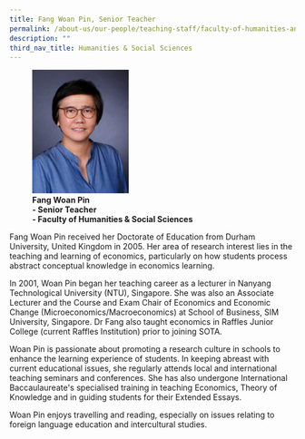 ```yaml
---
title: Fang Woan Pin, Senior Teacher
permalink: /about-us/our-people/teaching-staff/faculty-of-humanities-and-social-sciences/fang-woan-pin/
description: ""
third_nav_title: Humanities & Social Sciences
---
```

<figure>
<img style="width:40%" src="/images/fangwoanpin.jpg">
<figcaption> <strong>Fang Woan Pin<br>
- Senior Teacher<br>
- Faculty of Humanities &amp; Social Sciences</strong> </figcaption>
</figure>

Fang Woan Pin received her Doctorate of Education from Durham University, United Kingdom in 2005. Her area of research interest lies in the teaching and learning of economics, particularly on how students process abstract conceptual knowledge in economics learning.

  

In 2001, Woan Pin began her teaching career as a lecturer in Nanyang Technological University (NTU), Singapore. She was also an Associate Lecturer and the Course and Exam Chair of Economics and Economic Change (Microeconomics/Macroeconomics) at School of Business, SIM University, Singapore. Dr Fang also taught economics in Raffles Junior College (current Raffles Institution) prior to joining SOTA.

  

Woan Pin is passionate about promoting a research culture in schools to enhance the learning experience of students. In keeping abreast with current educational issues, she regularly attends local and international teaching seminars and conferences. She has also undergone International Baccaulaureate's specialised training in teaching Economics, Theory of Knowledge and in guiding students for their Extended Essays.

  

Woan Pin enjoys travelling and reading, especially on issues relating to foreign language education and intercultural studies.
